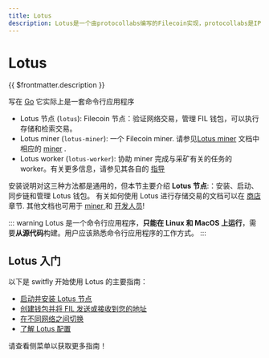```yaml
---
title: Lotus
description: Lotus是一个由protocollabs编写的Filecoin实现，protocollabs是IPFS、libp2p和Filecoin的创建者。
---
```


# Lotus

{{ $frontmatter.description }}

写在 [Go](https://golang.org) 它实际上是一套命令行应用程序

- Lotus 节点 (`lotus`): Filecoin 节点：验证网络交易，管理 FIL 钱包，可以执行存储和检索交易。
- Lotus miner (`lotus-miner`): 一个 Filecoin miner. 请参见[Lotus miner](../../mine/lotus/README.md) 文档中相应的 [miner](../../mine/README.md) .
- Lotus worker (`lotus-worker`): 协助 miner 完成与采矿有关的任务的 worker。有关更多信息，请参见其各自的 [指导](../../mine/lotus/seal-workers.md)

安装说明对这三种方法都是通用的，但本节主要介绍 **Lotus 节点**:：安装、启动、同步链和管理 Lotus 钱包。 有关如何使用 Lotus 进行存储交易的文档可以在 [商店](../../store/lotus/README.md) 章节. 其他文档也可用于 [miner ](../../mine/lotus/README.md) 和 [开发人员](../../build/lotus/README.md)!

::: warning
Lotus 是一个命令行应用程序，**只能在 Linux 和 MacOS 上运行**，需要**从源代码**构建。用户应该熟悉命令行应用程序的工作方式。
:::

## Lotus 入门

以下是 switfly 开始使用 Lotus 的主要指南：

- [启动并安装 Lotus 节点](installation.md)
- [创建钱包并将 FIL 发送或接收到您的地址](send-and-receive-fil.md)
- [在不同网络之间切换](switch-networks.md)
- [了解 Lotus 配置](configuration-and-advanced-usage.md)

请查看侧菜单以获取更多指南！
